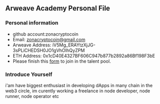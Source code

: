 ## Arweave Academy Personal File

### Personal information

- github account:zonacryptocoin 
- Email: zonacryptocoin@gmail.com
- Arweave Address: iV5Mg_ERAYtzXjJG-3sPLiCHEDSH0JO1gVhOIhQyZPM
- ETH Address: 0x1cD40E4327BF606C947b877b2892a86Bf198F3bE
- Please finish this [form](https://docs.google.com/forms/d/e/1FAIpQLSfWA5fIIcBgmRppm3jNz5vmf9Mai_QMVil-2pO4r7YKn_Zhtw/viewform?usp=sf_link) to join in the talent pool.

### Introduce Yourself
 i'am have biggest enthusiast in developing dApps in many chain in the web3 circle, im curently working a freelance in node developer, node runner, node operator etc
